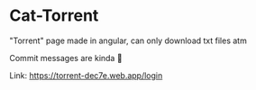 # Cat-Torrent
"Torrent" page made in angular,
can only download txt files atm

Commit messages are kinda 💩

Link: https://torrent-dec7e.web.app/login
